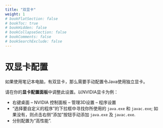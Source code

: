 ```yaml
---
title: "双显卡"
weight: 1
# bookFlatSection: false
# bookToc: true
# bookHidden: false
# bookCollapseSection: false
# bookComments: false
# bookSearchExclude: false
---
```


# 双显卡配置

如果使用笔记本电脑，有双显卡，那么需要手动配置令Java使用独立显卡。

请在你的**显卡配置面板**中调整此设置。以NVIDIA显卡为例：

- 右键桌面 – NVIDIA 控制面板 – 管理3D设置 – 程序设置
- “选择要自定义的程序”的下拉框中寻找你所使用的 `java.exe` 和 `javac.exe`; 如果没有，则点击右侧“添加”按钮手动添加 `java.exe` 及 `javac.exe`.
- 分别配置为“高性能”.

